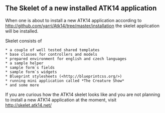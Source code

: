 The Skelet of a new installed ATK14 application
-----------------------------------------------

When one is about to install a new ATK14 application according to
<http://github.com/yarri/Atk14/tree/master/installation> the skelet application
will be installed.

Skelet consists of

	* a couple of well tested shared templates
	* base classes for controllers and models
	* prepared environment for english and czech languages
	* a sample helper
	* sample form`s fields
	* sample form`s widgets
	* Blueprint stylesheets (<http://blueprintcss.org/>)
	* running mini application called *The Creature Show*
	* and some more

If you are curious how the ATK14 skelet looks like and you are not planning to install
a new ATK14 application at the moment, visit <http://skelet.atk14.net/>
